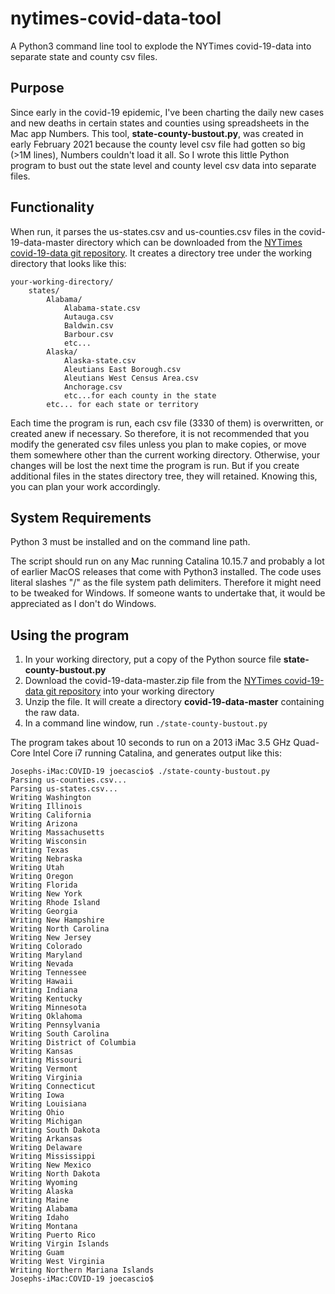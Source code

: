 # nytimes-covid-data-tool
A Python3 command line tool to explode the NYTimes covid-19-data into separate state and county csv files.

## Purpose
Since early in the covid-19 epidemic, I've been charting the daily new cases and new deaths in certain states and counties using spreadsheets in the Mac app Numbers. This tool, **state-county-bustout.py**, was created in early February 2021 because the county level csv file had gotten so big (>1M lines), Numbers couldn't load it all. So I wrote this little Python program to bust out the state level and county level csv data into separate files. 

## Functionality
When run, it parses the us-states.csv and us-counties.csv files in the covid-19-data-master directory which can be downloaded from the [NYTimes covid-19-data git repository](https://github.com/nytimes/covid-19-data).
It creates a directory tree under the working directory that looks like this:

```
your-working-directory/
    states/
        Alabama/
            Alabama-state.csv
            Autauga.csv
            Baldwin.csv
            Barbour.csv
            etc...
        Alaska/
            Alaska-state.csv
            Aleutians East Borough.csv
            Aleutians West Census Area.csv
            Anchorage.csv
            etc...for each county in the state
        etc... for each state or territory
```

Each time the program is run, each csv file (3330 of them) is overwritten, or created anew if necessary. So therefore, it is not recommended that you modify the generated csv files unless you plan to make copies, or move them somewhere other than the current working directory. Otherwise, your changes will be lost the next time the program is run. But if you create additional files in the states directory tree, they will retained. Knowing this, you can plan your work accordingly.

## System Requirements
Python 3 must be installed and on the command line path.

The script should run on any Mac running Catalina 10.15.7 and probably a lot of earlier MacOS releases that come with Python3 installed. The code uses literal slashes "/" as the file system path delimiters. Therefore it might need to be tweaked for Windows. If someone wants to undertake that, it would be appreciated as I don't do Windows.

## Using the program
1. In your working directory, put a copy of the Python source file **state-county-bustout.py**
2. Download the covid-19-data-master.zip file from the [NYTimes covid-19-data git repository](https://github.com/nytimes/covid-19-data) into your working directory
3. Unzip the file. It will create a directory **covid-19-data-master** containing the raw data.
4. In a command line window, run ```./state-county-bustout.py```

The program takes about 10 seconds to run on a 2013 iMac 3.5 GHz Quad-Core Intel Core i7 running Catalina, and generates output like this:
```
Josephs-iMac:COVID-19 joecascio$ ./state-county-bustout.py 
Parsing us-counties.csv...
Parsing us-states.csv...
Writing Washington
Writing Illinois
Writing California
Writing Arizona
Writing Massachusetts
Writing Wisconsin
Writing Texas
Writing Nebraska
Writing Utah
Writing Oregon
Writing Florida
Writing New York
Writing Rhode Island
Writing Georgia
Writing New Hampshire
Writing North Carolina
Writing New Jersey
Writing Colorado
Writing Maryland
Writing Nevada
Writing Tennessee
Writing Hawaii
Writing Indiana
Writing Kentucky
Writing Minnesota
Writing Oklahoma
Writing Pennsylvania
Writing South Carolina
Writing District of Columbia
Writing Kansas
Writing Missouri
Writing Vermont
Writing Virginia
Writing Connecticut
Writing Iowa
Writing Louisiana
Writing Ohio
Writing Michigan
Writing South Dakota
Writing Arkansas
Writing Delaware
Writing Mississippi
Writing New Mexico
Writing North Dakota
Writing Wyoming
Writing Alaska
Writing Maine
Writing Alabama
Writing Idaho
Writing Montana
Writing Puerto Rico
Writing Virgin Islands
Writing Guam
Writing West Virginia
Writing Northern Mariana Islands
Josephs-iMac:COVID-19 joecascio$
```


